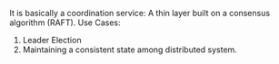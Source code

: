 It is basically a coordination service: A thin layer built on a consensus algorithm (RAFT).
Use Cases:
1. Leader Election
2. Maintaining a consistent state among distributed system.

